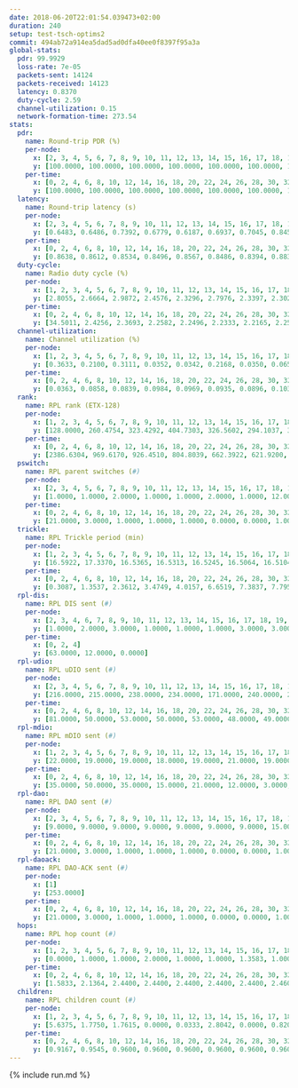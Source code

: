```yaml
---
date: 2018-06-20T22:01:54.039473+02:00
duration: 240
setup: test-tsch-optims2
commit: 494ab72a914ea5dad5ad0dfa40ee0f8397f95a3a
global-stats:
  pdr: 99.9929
  loss-rate: 7e-05
  packets-sent: 14124
  packets-received: 14123
  latency: 0.8370
  duty-cycle: 2.59
  channel-utilization: 0.15
  network-formation-time: 273.54
stats:
  pdr:
    name: Round-trip PDR (%)
    per-node:
      x: [2, 3, 4, 5, 6, 7, 8, 9, 10, 11, 12, 13, 14, 15, 16, 17, 18, 19, 20, 21, 22, 23, 24, 25]
      y: [100.0000, 100.0000, 100.0000, 100.0000, 100.0000, 100.0000, 100.0000, 100.0000, 100.0000, 99.8384, 100.0000, 100.0000, 100.0000, 100.0000, 100.0000, 100.0000, 100.0000, 100.0000, 100.0000, 100.0000, 100.0000, 100.0000, 100.0000, 100.0000]
    per-time:
      x: [0, 2, 4, 6, 8, 10, 12, 14, 16, 18, 20, 22, 24, 26, 28, 30, 32, 34, 36, 38, 40, 42, 44, 46, 48, 50, 52, 54, 56, 58, 60, 62, 64, 66, 68, 70, 72, 74, 76, 78, 80, 82, 84, 86, 88, 90, 92, 94, 96, 98, 100, 102, 104, 106, 108, 110, 112, 114, 116, 118, 120, 122, 124, 126, 128, 130, 132, 134, 136, 138, 140, 142, 144, 146, 148, 150, 152, 154, 156, 158, 160, 162, 164, 166, 168, 170, 172, 174, 176, 178, 180, 182, 184, 186, 188, 190, 192, 194, 196, 198, 200, 202, 204, 206, 208, 210, 212, 214, 216, 218, 220, 222, 224, 226, 228, 230, 232, 234]
      y: [100.0000, 100.0000, 100.0000, 100.0000, 100.0000, 100.0000, 100.0000, 100.0000, 100.0000, 100.0000, 100.0000, 100.0000, 100.0000, 100.0000, 100.0000, 100.0000, 100.0000, 100.0000, 100.0000, 100.0000, 100.0000, 100.0000, 100.0000, 100.0000, 100.0000, 100.0000, 100.0000, 100.0000, 100.0000, 100.0000, 100.0000, 100.0000, 100.0000, 100.0000, 100.0000, 100.0000, 100.0000, 100.0000, 100.0000, 100.0000, 100.0000, 100.0000, 100.0000, 100.0000, 100.0000, 100.0000, 100.0000, 100.0000, 100.0000, 100.0000, 100.0000, 100.0000, 100.0000, 100.0000, 100.0000, 100.0000, 100.0000, 100.0000, 100.0000, 100.0000, 100.0000, 100.0000, 100.0000, 100.0000, 100.0000, 100.0000, 100.0000, 100.0000, 100.0000, 100.0000, 100.0000, 100.0000, 100.0000, 100.0000, 100.0000, 100.0000, 100.0000, 100.0000, 100.0000, 100.0000, 100.0000, 100.0000, 100.0000, 100.0000, 100.0000, 100.0000, 99.1667, 100.0000, 100.0000, 100.0000, 100.0000, 100.0000, 100.0000, 100.0000, 100.0000, 100.0000, 100.0000, 100.0000, 100.0000, 100.0000, 100.0000, 100.0000, 100.0000, 100.0000, 100.0000, 100.0000, 100.0000, 100.0000, 100.0000, 100.0000, 100.0000, 100.0000, 100.0000, 100.0000, 100.0000, 100.0000, 100.0000, 100.0000]
  latency:
    name: Round-trip latency (s)
    per-node:
      x: [2, 3, 4, 5, 6, 7, 8, 9, 10, 11, 12, 13, 14, 15, 16, 17, 18, 19, 20, 21, 22, 23, 24, 25]
      y: [0.6483, 0.6486, 0.7392, 0.6779, 0.6187, 0.6937, 0.7045, 0.8450, 0.8046, 0.8374, 0.7767, 0.7566, 0.9186, 0.7979, 0.8912, 0.8902, 0.9043, 0.9310, 0.9665, 0.9335, 0.9682, 1.0542, 1.0538, 1.0329]
    per-time:
      x: [0, 2, 4, 6, 8, 10, 12, 14, 16, 18, 20, 22, 24, 26, 28, 30, 32, 34, 36, 38, 40, 42, 44, 46, 48, 50, 52, 54, 56, 58, 60, 62, 64, 66, 68, 70, 72, 74, 76, 78, 80, 82, 84, 86, 88, 90, 92, 94, 96, 98, 100, 102, 104, 106, 108, 110, 112, 114, 116, 118, 120, 122, 124, 126, 128, 130, 132, 134, 136, 138, 140, 142, 144, 146, 148, 150, 152, 154, 156, 158, 160, 162, 164, 166, 168, 170, 172, 174, 176, 178, 180, 182, 184, 186, 188, 190, 192, 194, 196, 198, 200, 202, 204, 206, 208, 210, 212, 214, 216, 218, 220, 222, 224, 226, 228, 230, 232, 234]
      y: [0.8638, 0.8612, 0.8534, 0.8496, 0.8567, 0.8486, 0.8394, 0.8832, 0.8669, 0.8623, 0.8626, 0.8573, 0.8671, 0.8713, 0.8762, 0.8387, 0.8738, 0.8550, 0.8564, 0.8552, 0.8685, 0.8576, 0.8618, 0.8361, 0.8526, 0.8467, 0.8267, 0.8497, 0.8494, 0.8311, 0.8321, 0.8377, 0.8333, 0.8559, 0.8251, 0.8567, 0.8424, 0.8293, 0.8460, 0.8665, 0.8315, 0.8253, 0.8153, 0.8250, 0.8372, 0.8271, 0.8615, 0.8946, 0.8525, 0.8432, 0.8306, 0.8208, 0.8086, 0.8310, 0.8088, 0.8492, 0.8340, 0.8036, 0.8225, 0.8137, 0.8666, 0.8329, 0.8256, 0.8387, 0.8435, 0.8099, 0.8691, 0.8281, 0.8180, 0.8399, 0.8368, 0.8153, 0.8438, 0.8118, 0.8274, 0.8111, 0.8270, 0.8200, 0.8287, 0.8260, 0.8063, 0.8461, 0.8382, 0.7860, 0.8401, 0.8014, 0.8275, 0.8190, 0.8276, 0.8131, 0.8125, 0.8554, 0.8552, 0.8351, 0.8277, 0.8507, 0.8356, 0.8394, 0.8406, 0.8498, 0.8344, 0.8317, 0.8235, 0.8260, 0.8145, 0.8255, 0.8066, 0.8248, 0.8427, 0.8254, 0.8345, 0.8116, 0.8582, 0.8221, 0.7912, 0.8298, 0.7794, 0.8059]
  duty-cycle:
    name: Radio duty cycle (%)
    per-node:
      x: [1, 2, 3, 4, 5, 6, 7, 8, 9, 10, 11, 12, 13, 14, 15, 16, 17, 18, 19, 20, 21, 22, 23, 24, 25]
      y: [2.8055, 2.6664, 2.9872, 2.4576, 2.3296, 2.7976, 2.3397, 2.3025, 2.2810, 2.3378, 2.2279, 2.3106, 2.5763, 2.4216, 2.8709, 2.2699, 2.4504, 2.5321, 2.4416, 2.5513, 2.5235, 2.4576, 2.7066, 2.3695, 2.5919]
    per-time:
      x: [0, 2, 4, 6, 8, 10, 12, 14, 16, 18, 20, 22, 24, 26, 28, 30, 32, 34, 36, 38, 40, 42, 44, 46, 48, 50, 52, 54, 56, 58, 60, 62, 64, 66, 68, 70, 72, 74, 76, 78, 80, 82, 84, 86, 88, 90, 92, 94, 96, 98, 100, 102, 104, 106, 108, 110, 112, 114, 116, 118, 120, 122, 124, 126, 128, 130, 132, 134, 136, 138, 140, 142, 144, 146, 148, 150, 152, 154, 156, 158, 160, 162, 164, 166, 168, 170, 172, 174, 176, 178, 180, 182, 184, 186, 188, 190, 192, 194, 196, 198, 200, 202, 204, 206, 208, 210, 212, 214, 216, 218, 220, 222, 224, 226, 228, 230, 232, 234, 236, 238]
      y: [34.5011, 2.4256, 2.3693, 2.2582, 2.2496, 2.2333, 2.2165, 2.2579, 2.2358, 2.2474, 2.2470, 2.2439, 2.2268, 2.2304, 2.2584, 2.2532, 2.2316, 2.2391, 2.2327, 2.2182, 2.2322, 2.2235, 2.2185, 2.2421, 2.2345, 2.2277, 2.2214, 2.2237, 2.2301, 2.2198, 2.2209, 2.2278, 2.2110, 2.2151, 2.2070, 2.2211, 2.1812, 2.2082, 2.2114, 2.2234, 2.2090, 2.2383, 2.2161, 2.2126, 2.2217, 2.1981, 2.2143, 2.8481, 2.7347, 2.9000, 2.5700, 2.2199, 2.1963, 2.1974, 2.1937, 2.2067, 2.2125, 2.2189, 2.2122, 2.2015, 2.1992, 2.1997, 2.2322, 2.2118, 2.2115, 2.1986, 2.2138, 2.1965, 2.2300, 2.2281, 2.1971, 2.2145, 2.1963, 2.2105, 2.2037, 2.2099, 2.2259, 2.2088, 2.2099, 2.2149, 2.2022, 2.2084, 2.2100, 2.2227, 2.2342, 2.1909, 2.2123, 2.2053, 2.2337, 2.2027, 2.2169, 2.2050, 2.2107, 2.8170, 2.6433, 2.5152, 2.8327, 2.2192, 2.2573, 2.2151, 2.2388, 2.2432, 2.2157, 2.2159, 2.2230, 2.2200, 2.2045, 2.2077, 2.1922, 2.2204, 2.2155, 2.1994, 2.2213, 2.2188, 2.2249, 2.2005, 2.2069, 2.2073, 2.1852, 2.1923]
  channel-utilization:
    name: Channel utilization (%)
    per-node:
      x: [1, 2, 3, 4, 5, 6, 7, 8, 9, 10, 11, 12, 13, 14, 15, 16, 17, 18, 19, 20, 21, 22, 23, 24, 25]
      y: [0.3633, 0.2100, 0.3111, 0.0352, 0.0342, 0.2168, 0.0350, 0.0659, 0.0356, 0.0615, 0.0375, 0.0731, 0.1123, 0.0336, 0.3041, 0.0351, 0.0452, 0.0804, 0.0662, 0.0589, 0.0590, 0.0423, 0.0370, 0.0330, 0.0369]
    per-time:
      x: [0, 2, 4, 6, 8, 10, 12, 14, 16, 18, 20, 22, 24, 26, 28, 30, 32, 34, 36, 38, 40, 42, 44, 46, 48, 50, 52, 54, 56, 58, 60, 62, 64, 66, 68, 70, 72, 74, 76, 78, 80, 82, 84, 86, 88, 90, 92, 94, 96, 98, 100, 102, 104, 106, 108, 110, 112, 114, 116, 118, 120, 122, 124, 126, 128, 130, 132, 134, 136, 138, 140, 142, 144, 146, 148, 150, 152, 154, 156, 158, 160, 162, 164, 166, 168, 170, 172, 174, 176, 178, 180, 182, 184, 186, 188, 190, 192, 194, 196, 198, 200, 202, 204, 206, 208, 210, 212, 214, 216, 218, 220, 222, 224, 226, 228, 230, 232, 234, 236, 238]
      y: [0.0363, 0.0858, 0.0839, 0.0984, 0.0969, 0.0935, 0.0896, 0.1032, 0.0925, 0.0994, 0.0977, 0.0988, 0.0943, 0.0955, 0.1023, 0.1011, 0.0944, 0.0974, 0.0959, 0.0926, 0.0968, 0.0921, 0.0915, 0.0977, 0.0958, 0.0928, 0.0923, 0.0935, 0.0953, 0.0913, 0.0917, 0.0939, 0.0890, 0.0905, 0.0868, 0.0939, 0.0816, 0.0896, 0.0900, 0.0939, 0.0908, 0.0989, 0.0892, 0.0895, 0.0935, 0.0847, 0.0910, 0.3338, 0.2466, 0.3157, 0.2062, 0.0907, 0.0859, 0.0863, 0.0841, 0.0892, 0.0895, 0.0928, 0.0902, 0.0871, 0.0863, 0.0870, 0.0960, 0.0891, 0.0901, 0.0861, 0.0911, 0.0848, 0.0966, 0.0939, 0.0858, 0.0925, 0.0859, 0.0900, 0.0886, 0.0891, 0.0949, 0.0880, 0.0883, 0.0905, 0.0869, 0.0875, 0.0895, 0.0927, 0.0957, 0.0840, 0.0890, 0.0847, 0.0981, 0.0862, 0.0920, 0.0888, 0.0898, 0.3198, 0.2061, 0.1506, 0.2441, 0.0902, 0.1029, 0.0922, 0.0972, 0.0986, 0.0897, 0.0915, 0.0930, 0.0937, 0.0880, 0.0887, 0.0842, 0.0932, 0.0931, 0.0884, 0.0937, 0.0928, 0.0961, 0.0885, 0.0898, 0.0902, 0.0815, 0.0832]
  rank:
    name: RPL rank (ETX-128)
    per-node:
      x: [1, 2, 3, 4, 5, 6, 7, 8, 9, 10, 11, 12, 13, 14, 15, 16, 17, 18, 19, 20, 21, 22, 23, 24, 25]
      y: [128.0000, 260.4754, 323.4292, 404.7303, 326.5602, 294.1037, 388.2355, 380.2697, 586.6335, 491.8347, 533.7459, 432.5083, 482.8612, 593.3347, 534.7929, 654.5082, 598.5020, 690.6585, 693.0620, 764.1352, 733.1208, 766.2314, 861.2186, 843.4041, 854.0124]
    per-time:
      x: [0, 2, 4, 6, 8, 10, 12, 14, 16, 18, 20, 22, 24, 26, 28, 30, 32, 34, 36, 38, 40, 42, 44, 46, 48, 50, 52, 54, 56, 58, 60, 62, 64, 66, 68, 70, 72, 74, 76, 78, 80, 82, 84, 86, 88, 90, 92, 94, 96, 98, 100, 102, 104, 106, 108, 110, 112, 114, 116, 118, 120, 122, 124, 126, 128, 130, 132, 134, 136, 138, 140, 142, 144, 146, 148, 150, 152, 154, 156, 158, 160, 162, 164, 166, 168, 170, 172, 174, 176, 178, 180, 182, 184, 186, 188, 190, 192, 194, 196, 198, 200, 202, 204, 206, 208, 210, 212, 214, 216, 218, 220, 222, 224, 226, 228, 230, 232, 234, 236, 238]
      y: [2386.6304, 969.6170, 926.4510, 804.8039, 662.3922, 621.9200, 621.0800, 632.9020, 601.5800, 593.9000, 587.4510, 573.8235, 568.5686, 580.9608, 569.8302, 559.4800, 562.5686, 537.2400, 543.3400, 567.4400, 571.7647, 576.2200, 589.7000, 574.1321, 569.4615, 559.4000, 556.6346, 534.6400, 528.5400, 523.0600, 521.3400, 519.6346, 514.2549, 504.3400, 515.6471, 511.7843, 507.6400, 517.0400, 511.7255, 527.1961, 517.8800, 520.5000, 538.3333, 543.6800, 548.4615, 539.1765, 528.6471, 537.9706, 516.6436, 467.2058, 483.9059, 506.9000, 512.9200, 511.5000, 504.2500, 495.8000, 489.7000, 526.9600, 527.7200, 525.6275, 522.5200, 524.3333, 514.8269, 513.5800, 516.7451, 508.0784, 501.6000, 509.5400, 514.0000, 509.5686, 507.9400, 498.0196, 500.8200, 504.9400, 522.8824, 515.5294, 519.8431, 522.2400, 530.2745, 533.7800, 527.1373, 530.4200, 525.0200, 529.1731, 528.8462, 520.1200, 513.2400, 512.4400, 517.5294, 515.8600, 515.6800, 521.0196, 509.8627, 403.6923, 282.4309, 284.8216, 288.4787, 514.3000, 524.3725, 521.5400, 522.0196, 514.1569, 513.6600, 513.8800, 517.8400, 533.3725, 520.9231, 529.8039, 533.3400, 540.9608, 541.6154, 543.0784, 533.2549, 523.5800, 533.8600, 534.0588, 531.5490, 529.9400, 529.8654, 514.7647]
  pswitch:
    name: RPL parent switches (#)
    per-node:
      x: [2, 3, 4, 5, 6, 7, 8, 9, 10, 11, 12, 13, 14, 15, 16, 17, 18, 19, 20, 21, 22, 23, 24, 25]
      y: [1.0000, 1.0000, 2.0000, 1.0000, 1.0000, 2.0000, 1.0000, 12.0000, 3.0000, 5.0000, 1.0000, 6.0000, 3.0000, 1.0000, 5.0000, 8.0000, 7.0000, 3.0000, 8.0000, 2.0000, 4.0000, 11.0000, 7.0000, 5.0000]
    per-time:
      x: [0, 2, 4, 6, 8, 10, 12, 14, 16, 18, 20, 22, 24, 26, 28, 30, 32, 34, 36, 38, 40, 42, 44, 46, 48, 50, 52, 54, 56, 58, 60, 62, 64, 66, 68, 70, 72, 74, 76, 78, 80, 82, 84, 86, 88, 90, 92, 94, 96, 98, 100, 102, 104, 106, 108, 110, 112, 114, 116, 118, 120, 122, 124, 126, 128, 130, 132, 134, 136, 138, 140, 142, 144, 146, 148, 150, 152, 154, 156, 158, 160, 162, 164, 166, 168, 170, 172, 174, 176, 178, 180, 182, 184, 186, 188, 190, 192, 194, 196, 198, 200, 202, 204, 206, 208, 210, 212, 214, 216, 218, 220, 222, 224, 226, 228, 230, 232, 234, 236, 238]
      y: [21.0000, 3.0000, 1.0000, 1.0000, 1.0000, 0.0000, 0.0000, 1.0000, 0.0000, 0.0000, 1.0000, 1.0000, 1.0000, 1.0000, 3.0000, 0.0000, 1.0000, 0.0000, 0.0000, 0.0000, 1.0000, 0.0000, 0.0000, 3.0000, 2.0000, 0.0000, 2.0000, 0.0000, 0.0000, 0.0000, 0.0000, 2.0000, 1.0000, 0.0000, 1.0000, 1.0000, 0.0000, 0.0000, 1.0000, 1.0000, 0.0000, 2.0000, 1.0000, 0.0000, 2.0000, 1.0000, 1.0000, 1.0000, 2.0000, 0.0000, 0.0000, 0.0000, 0.0000, 0.0000, 2.0000, 0.0000, 0.0000, 0.0000, 0.0000, 1.0000, 0.0000, 1.0000, 2.0000, 0.0000, 1.0000, 1.0000, 0.0000, 0.0000, 0.0000, 1.0000, 0.0000, 1.0000, 0.0000, 0.0000, 1.0000, 1.0000, 1.0000, 0.0000, 1.0000, 0.0000, 1.0000, 0.0000, 0.0000, 2.0000, 2.0000, 0.0000, 0.0000, 0.0000, 1.0000, 0.0000, 0.0000, 1.0000, 1.0000, 0.0000, 0.0000, 0.0000, 0.0000, 0.0000, 1.0000, 0.0000, 1.0000, 1.0000, 0.0000, 0.0000, 0.0000, 1.0000, 2.0000, 1.0000, 0.0000, 1.0000, 2.0000, 1.0000, 1.0000, 0.0000, 0.0000, 1.0000, 1.0000, 0.0000, 2.0000, 1.0000]
  trickle:
    name: RPL Trickle period (min)
    per-node:
      x: [1, 2, 3, 4, 5, 6, 7, 8, 9, 10, 11, 12, 13, 14, 15, 16, 17, 18, 19, 20, 21, 22, 23, 24, 25]
      y: [16.5922, 17.3370, 16.5365, 16.5313, 16.5245, 16.5064, 16.5104, 16.4690, 16.1142, 16.4731, 16.5519, 16.5365, 16.5478, 16.5352, 17.3401, 16.5429, 16.5543, 16.0488, 16.3975, 16.4097, 16.2577, 16.2678, 16.3331, 16.4453, 16.3375]
    per-time:
      x: [0, 2, 4, 6, 8, 10, 12, 14, 16, 18, 20, 22, 24, 26, 28, 30, 32, 34, 36, 38, 40, 42, 44, 46, 48, 50, 52, 54, 56, 58, 60, 62, 64, 66, 68, 70, 72, 74, 76, 78, 80, 82, 84, 86, 88, 90, 92, 94, 96, 98, 100, 102, 104, 106, 108, 110, 112, 114, 116, 118, 120, 122, 124, 126, 128, 130, 132, 134, 136, 138, 140, 142, 144, 146, 148, 150, 152, 154, 156, 158, 160, 162, 164, 166, 168, 170, 172, 174, 176, 178, 180, 182, 184, 186, 188, 190, 192, 194, 196, 198, 200, 202, 204, 206, 208, 210, 212, 214, 216, 218, 220, 222, 224, 226, 228, 230, 232, 234, 236, 238]
      y: [0.3087, 1.3537, 2.3612, 3.4749, 4.0157, 6.6519, 7.3837, 7.7958, 8.4760, 12.4081, 14.7349, 15.0776, 16.6196, 17.3049, 17.4763, 17.4763, 17.4763, 17.4763, 17.4763, 17.4763, 17.4763, 17.4763, 17.4763, 17.4763, 17.4763, 17.4763, 17.4763, 17.4763, 17.4763, 17.4763, 17.4763, 17.4763, 17.4763, 17.4763, 17.4763, 17.4763, 17.4763, 17.4763, 17.4763, 17.4763, 17.4763, 17.4763, 17.4763, 17.4763, 17.4763, 17.4763, 17.4763, 17.4763, 17.4763, 17.4763, 17.4763, 17.4763, 17.4763, 17.4763, 17.4763, 17.4763, 17.4763, 17.4763, 17.4763, 17.4763, 17.4763, 17.4763, 17.4763, 17.4763, 17.4763, 17.4763, 17.4763, 17.4763, 17.4763, 17.4763, 17.4763, 17.4763, 17.4763, 17.4763, 17.4763, 17.4763, 17.4763, 17.4763, 17.4763, 17.4763, 17.4763, 17.4763, 17.4763, 17.4763, 17.4763, 17.4763, 17.4763, 17.4763, 17.4763, 17.4763, 17.4763, 17.4763, 17.4763, 17.4763, 17.4763, 17.4763, 17.4763, 17.4763, 17.4763, 17.4763, 17.4763, 17.4763, 17.4763, 17.4763, 17.4763, 17.4763, 17.4763, 17.4763, 17.4763, 17.4763, 17.4763, 17.4763, 17.4763, 17.4763, 17.4763, 17.4763, 17.4763, 17.4763, 17.4763, 17.4763]
  rpl-dis:
    name: RPL DIS sent (#)
    per-node:
      x: [2, 3, 4, 6, 7, 8, 9, 10, 11, 12, 13, 14, 15, 16, 17, 18, 19, 20, 21, 22, 23, 24, 25]
      y: [1.0000, 2.0000, 3.0000, 1.0000, 1.0000, 1.0000, 3.0000, 3.0000, 3.0000, 2.0000, 2.0000, 3.0000, 3.0000, 3.0000, 3.0000, 3.0000, 2.0000, 6.0000, 4.0000, 4.0000, 10.0000, 4.0000, 8.0000]
    per-time:
      x: [0, 2, 4]
      y: [63.0000, 12.0000, 0.0000]
  rpl-udio:
    name: RPL uDIO sent (#)
    per-node:
      x: [2, 3, 4, 5, 6, 7, 8, 9, 10, 11, 12, 13, 14, 15, 16, 17, 18, 19, 20, 21, 22, 23, 24, 25]
      y: [216.0000, 215.0000, 238.0000, 234.0000, 171.0000, 240.0000, 239.0000, 232.0000, 207.0000, 235.0000, 225.0000, 208.0000, 232.0000, 179.0000, 234.0000, 214.0000, 187.0000, 240.0000, 220.0000, 226.0000, 235.0000, 213.0000, 202.0000, 197.0000]
    per-time:
      x: [0, 2, 4, 6, 8, 10, 12, 14, 16, 18, 20, 22, 24, 26, 28, 30, 32, 34, 36, 38, 40, 42, 44, 46, 48, 50, 52, 54, 56, 58, 60, 62, 64, 66, 68, 70, 72, 74, 76, 78, 80, 82, 84, 86, 88, 90, 92, 94, 96, 98, 100, 102, 104, 106, 108, 110, 112, 114, 116, 118, 120, 122, 124, 126, 128, 130, 132, 134, 136, 138, 140, 142, 144, 146, 148, 150, 152, 154, 156, 158, 160, 162, 164, 166, 168, 170, 172, 174, 176, 178, 180, 182, 184, 186, 188, 190, 192, 194, 196, 198, 200, 202, 204, 206, 208, 210, 212, 214, 216, 218, 220, 222, 224, 226, 228, 230, 232, 234, 236, 238, 240]
      y: [81.0000, 50.0000, 53.0000, 50.0000, 53.0000, 48.0000, 49.0000, 48.0000, 48.0000, 48.0000, 48.0000, 44.0000, 43.0000, 48.0000, 47.0000, 45.0000, 51.0000, 45.0000, 46.0000, 41.0000, 45.0000, 37.0000, 48.0000, 47.0000, 46.0000, 43.0000, 40.0000, 40.0000, 42.0000, 43.0000, 42.0000, 50.0000, 43.0000, 38.0000, 41.0000, 38.0000, 35.0000, 45.0000, 50.0000, 50.0000, 44.0000, 42.0000, 34.0000, 36.0000, 43.0000, 51.0000, 47.0000, 60.0000, 43.0000, 34.0000, 37.0000, 43.0000, 47.0000, 48.0000, 50.0000, 46.0000, 49.0000, 36.0000, 38.0000, 38.0000, 46.0000, 42.0000, 53.0000, 43.0000, 41.0000, 30.0000, 31.0000, 44.0000, 42.0000, 49.0000, 50.0000, 45.0000, 32.0000, 34.0000, 31.0000, 54.0000, 49.0000, 45.0000, 49.0000, 38.0000, 34.0000, 34.0000, 45.0000, 47.0000, 47.0000, 48.0000, 42.0000, 42.0000, 32.0000, 35.0000, 43.0000, 45.0000, 52.0000, 46.0000, 48.0000, 35.0000, 34.0000, 39.0000, 53.0000, 50.0000, 52.0000, 36.0000, 32.0000, 38.0000, 37.0000, 51.0000, 47.0000, 53.0000, 43.0000, 41.0000, 33.0000, 41.0000, 46.0000, 41.0000, 45.0000, 45.0000, 38.0000, 38.0000, 38.0000, 30.0000, 0.0000]
  rpl-mdio:
    name: RPL mDIO sent (#)
    per-node:
      x: [1, 2, 3, 4, 5, 6, 7, 8, 9, 10, 11, 12, 13, 14, 15, 16, 17, 18, 19, 20, 21, 22, 23, 24, 25]
      y: [22.0000, 19.0000, 19.0000, 18.0000, 19.0000, 21.0000, 19.0000, 18.0000, 23.0000, 20.0000, 19.0000, 19.0000, 20.0000, 18.0000, 19.0000, 19.0000, 19.0000, 25.0000, 22.0000, 21.0000, 24.0000, 24.0000, 21.0000, 20.0000, 21.0000]
    per-time:
      x: [0, 2, 4, 6, 8, 10, 12, 14, 16, 18, 20, 22, 24, 26, 28, 30, 32, 34, 36, 38, 40, 42, 44, 46, 48, 50, 52, 54, 56, 58, 60, 62, 64, 66, 68, 70, 72, 74, 76, 78, 80, 82, 84, 86, 88, 90, 92, 94, 96, 98, 100, 102, 104, 106, 108, 110, 112, 114, 116, 118, 120, 122, 124, 126, 128, 130, 132, 134, 136, 138, 140, 142, 144, 146, 148, 150, 152, 154, 156, 158, 160, 162, 164, 166, 168, 170, 172, 174, 176, 178, 180, 182, 184, 186, 188, 190, 192, 194, 196, 198, 200, 202, 204, 206, 208, 210, 212, 214, 216, 218, 220, 222, 224, 226, 228, 230, 232, 234, 236, 238, 240]
      y: [35.0000, 50.0000, 35.0000, 15.0000, 21.0000, 12.0000, 3.0000, 14.0000, 7.0000, 4.0000, 1.0000, 3.0000, 2.0000, 0.0000, 5.0000, 5.0000, 5.0000, 5.0000, 1.0000, 2.0000, 0.0000, 2.0000, 2.0000, 2.0000, 4.0000, 9.0000, 4.0000, 2.0000, 0.0000, 1.0000, 1.0000, 1.0000, 4.0000, 5.0000, 6.0000, 2.0000, 2.0000, 4.0000, 1.0000, 1.0000, 1.0000, 2.0000, 9.0000, 7.0000, 2.0000, 3.0000, 0.0000, 1.0000, 2.0000, 5.0000, 2.0000, 5.0000, 5.0000, 1.0000, 2.0000, 2.0000, 0.0000, 3.0000, 3.0000, 4.0000, 8.0000, 2.0000, 1.0000, 2.0000, 2.0000, 2.0000, 3.0000, 5.0000, 3.0000, 4.0000, 5.0000, 2.0000, 1.0000, 1.0000, 1.0000, 2.0000, 5.0000, 5.0000, 5.0000, 4.0000, 1.0000, 1.0000, 1.0000, 3.0000, 5.0000, 1.0000, 5.0000, 4.0000, 5.0000, 2.0000, 0.0000, 0.0000, 3.0000, 8.0000, 0.0000, 5.0000, 5.0000, 1.0000, 0.0000, 2.0000, 2.0000, 4.0000, 6.0000, 3.0000, 3.0000, 3.0000, 2.0000, 1.0000, 3.0000, 0.0000, 3.0000, 2.0000, 3.0000, 10.0000, 2.0000, 2.0000, 1.0000, 2.0000, 2.0000, 3.0000, 0.0000]
  rpl-dao:
    name: RPL DAO sent (#)
    per-node:
      x: [2, 3, 4, 5, 6, 7, 8, 9, 10, 11, 12, 13, 14, 15, 16, 17, 18, 19, 20, 21, 22, 23, 24, 25]
      y: [9.0000, 9.0000, 9.0000, 9.0000, 9.0000, 9.0000, 9.0000, 15.0000, 11.0000, 10.0000, 9.0000, 11.0000, 10.0000, 10.0000, 11.0000, 12.0000, 13.0000, 10.0000, 12.0000, 9.0000, 10.0000, 14.0000, 13.0000, 10.0000]
    per-time:
      x: [0, 2, 4, 6, 8, 10, 12, 14, 16, 18, 20, 22, 24, 26, 28, 30, 32, 34, 36, 38, 40, 42, 44, 46, 48, 50, 52, 54, 56, 58, 60, 62, 64, 66, 68, 70, 72, 74, 76, 78, 80, 82, 84, 86, 88, 90, 92, 94, 96, 98, 100, 102, 104, 106, 108, 110, 112, 114, 116, 118, 120, 122, 124, 126, 128, 130, 132, 134, 136, 138, 140, 142, 144, 146, 148, 150, 152, 154, 156, 158, 160, 162, 164, 166, 168, 170, 172, 174, 176, 178, 180, 182, 184, 186, 188, 190, 192, 194, 196, 198, 200, 202, 204, 206, 208, 210, 212, 214, 216, 218, 220, 222, 224, 226, 228, 230, 232, 234, 236, 238]
      y: [21.0000, 3.0000, 1.0000, 1.0000, 1.0000, 0.0000, 0.0000, 1.0000, 0.0000, 0.0000, 1.0000, 1.0000, 1.0000, 1.0000, 15.0000, 2.0000, 2.0000, 1.0000, 1.0000, 0.0000, 1.0000, 0.0000, 0.0000, 3.0000, 2.0000, 1.0000, 2.0000, 2.0000, 7.0000, 6.0000, 0.0000, 3.0000, 1.0000, 0.0000, 1.0000, 1.0000, 0.0000, 1.0000, 2.0000, 2.0000, 0.0000, 5.0000, 4.0000, 7.0000, 1.0000, 3.0000, 3.0000, 2.0000, 2.0000, 0.0000, 0.0000, 1.0000, 0.0000, 1.0000, 2.0000, 2.0000, 4.0000, 6.0000, 1.0000, 2.0000, 2.0000, 4.0000, 3.0000, 0.0000, 1.0000, 1.0000, 1.0000, 0.0000, 1.0000, 2.0000, 1.0000, 8.0000, 1.0000, 1.0000, 3.0000, 3.0000, 4.0000, 0.0000, 1.0000, 0.0000, 1.0000, 0.0000, 1.0000, 4.0000, 3.0000, 5.0000, 2.0000, 1.0000, 2.0000, 3.0000, 2.0000, 2.0000, 1.0000, 1.0000, 0.0000, 1.0000, 0.0000, 3.0000, 4.0000, 1.0000, 6.0000, 2.0000, 1.0000, 3.0000, 2.0000, 2.0000, 3.0000, 2.0000, 0.0000, 2.0000, 2.0000, 1.0000, 3.0000, 1.0000, 5.0000, 2.0000, 2.0000, 1.0000, 4.0000, 1.0000]
  rpl-daoack:
    name: RPL DAO-ACK sent (#)
    per-node:
      x: [1]
      y: [253.0000]
    per-time:
      x: [0, 2, 4, 6, 8, 10, 12, 14, 16, 18, 20, 22, 24, 26, 28, 30, 32, 34, 36, 38, 40, 42, 44, 46, 48, 50, 52, 54, 56, 58, 60, 62, 64, 66, 68, 70, 72, 74, 76, 78, 80, 82, 84, 86, 88, 90, 92, 94, 96, 98, 100, 102, 104, 106, 108, 110, 112, 114, 116, 118, 120, 122, 124, 126, 128, 130, 132, 134, 136, 138, 140, 142, 144, 146, 148, 150, 152, 154, 156, 158, 160, 162, 164, 166, 168, 170, 172, 174, 176, 178, 180, 182, 184, 186, 188, 190, 192, 194, 196, 198, 200, 202, 204, 206, 208, 210, 212, 214, 216, 218, 220, 222, 224, 226, 228, 230, 232, 234, 236, 238]
      y: [21.0000, 3.0000, 1.0000, 1.0000, 1.0000, 0.0000, 0.0000, 1.0000, 0.0000, 0.0000, 1.0000, 1.0000, 1.0000, 1.0000, 15.0000, 2.0000, 2.0000, 1.0000, 1.0000, 0.0000, 1.0000, 0.0000, 0.0000, 3.0000, 2.0000, 1.0000, 2.0000, 2.0000, 7.0000, 6.0000, 0.0000, 3.0000, 1.0000, 0.0000, 1.0000, 1.0000, 0.0000, 1.0000, 2.0000, 2.0000, 0.0000, 5.0000, 4.0000, 7.0000, 1.0000, 3.0000, 3.0000, 2.0000, 2.0000, 0.0000, 0.0000, 1.0000, 0.0000, 1.0000, 2.0000, 2.0000, 4.0000, 6.0000, 1.0000, 2.0000, 2.0000, 4.0000, 3.0000, 0.0000, 1.0000, 1.0000, 1.0000, 0.0000, 1.0000, 2.0000, 1.0000, 8.0000, 1.0000, 1.0000, 3.0000, 3.0000, 4.0000, 0.0000, 1.0000, 0.0000, 1.0000, 0.0000, 1.0000, 4.0000, 3.0000, 5.0000, 2.0000, 1.0000, 2.0000, 3.0000, 2.0000, 2.0000, 1.0000, 1.0000, 0.0000, 1.0000, 0.0000, 3.0000, 4.0000, 1.0000, 6.0000, 2.0000, 1.0000, 3.0000, 2.0000, 2.0000, 3.0000, 2.0000, 0.0000, 2.0000, 2.0000, 1.0000, 3.0000, 1.0000, 5.0000, 2.0000, 2.0000, 1.0000, 4.0000, 1.0000]
  hops:
    name: RPL hop count (#)
    per-node:
      x: [1, 2, 3, 4, 5, 6, 7, 8, 9, 10, 11, 12, 13, 14, 15, 16, 17, 18, 19, 20, 21, 22, 23, 24, 25]
      y: [0.0000, 1.0000, 1.0000, 2.0000, 1.0000, 1.0000, 1.3583, 1.0000, 2.2929, 2.0000, 2.0000, 2.0000, 2.0000, 3.0000, 2.0000, 3.0000, 2.8452, 3.1213, 3.0000, 3.4831, 3.2143, 3.1849, 4.2034, 4.0504, 4.2712]
    per-time:
      x: [0, 2, 4, 6, 8, 10, 12, 14, 16, 18, 20, 22, 24, 26, 28, 30, 32, 34, 36, 38, 40, 42, 44, 46, 48, 50, 52, 54, 56, 58, 60, 62, 64, 66, 68, 70, 72, 74, 76, 78, 80, 82, 84, 86, 88, 90, 92, 94, 96, 98, 100, 102, 104, 106, 108, 110, 112, 114, 116, 118, 120, 122, 124, 126, 128, 130, 132, 134, 136, 138, 140, 142, 144, 146, 148, 150, 152, 154, 156, 158, 160, 162, 164, 166, 168, 170, 172, 174, 176, 178, 180, 182, 184, 186, 188, 190, 192, 194, 196, 198, 200, 202, 204, 206, 208, 210, 212, 214, 216, 218, 220, 222, 224, 226, 228, 230, 232, 234, 236, 238]
      y: [1.5833, 2.1364, 2.4400, 2.4400, 2.4400, 2.4400, 2.4400, 2.4600, 2.4800, 2.4800, 2.4800, 2.4800, 2.4800, 2.4600, 2.4000, 2.4000, 2.4000, 2.4000, 2.4000, 2.4000, 2.4000, 2.4000, 2.4000, 2.3600, 2.3600, 2.3600, 2.3400, 2.3200, 2.3200, 2.3200, 2.3200, 2.3000, 2.2800, 2.2800, 2.2800, 2.2800, 2.2800, 2.2800, 2.2800, 2.2800, 2.2800, 2.2600, 2.2400, 2.2400, 2.2400, 2.2400, 2.2600, 2.2800, 2.3000, 2.3200, 2.3200, 2.3200, 2.3200, 2.3200, 2.2800, 2.2800, 2.2800, 2.2800, 2.2800, 2.2400, 2.2400, 2.2400, 2.4000, 2.4000, 2.3600, 2.3200, 2.3200, 2.3200, 2.3200, 2.2800, 2.2800, 2.2600, 2.2400, 2.2400, 2.2400, 2.2400, 2.2400, 2.2800, 2.2800, 2.2800, 2.2800, 2.2800, 2.2800, 2.2800, 2.3000, 2.3200, 2.3200, 2.3200, 2.3200, 2.3200, 2.3200, 2.3200, 2.3000, 2.2800, 2.2800, 2.2800, 2.2800, 2.2800, 2.3600, 2.3600, 2.3600, 2.3600, 2.3600, 2.3600, 2.3600, 2.3200, 2.2600, 2.2400, 2.2400, 2.2400, 2.2800, 2.3200, 2.3200, 2.3200, 2.3200, 2.2800, 2.2800, 2.2800, 2.2800, 2.2800]
  children:
    name: RPL children count (#)
    per-node:
      x: [1, 2, 3, 4, 5, 6, 7, 8, 9, 10, 11, 12, 13, 14, 15, 16, 17, 18, 19, 20, 21, 22, 23, 24, 25]
      y: [5.6375, 1.7750, 1.7615, 0.0000, 0.0333, 2.8042, 0.0000, 0.8208, 0.0000, 0.8536, 0.0000, 0.9038, 1.4561, 0.0000, 3.7731, 0.0000, 0.2720, 1.5774, 0.5397, 0.7500, 0.7815, 0.1975, 0.0000, 0.0126, 0.0000]
    per-time:
      x: [0, 2, 4, 6, 8, 10, 12, 14, 16, 18, 20, 22, 24, 26, 28, 30, 32, 34, 36, 38, 40, 42, 44, 46, 48, 50, 52, 54, 56, 58, 60, 62, 64, 66, 68, 70, 72, 74, 76, 78, 80, 82, 84, 86, 88, 90, 92, 94, 96, 98, 100, 102, 104, 106, 108, 110, 112, 114, 116, 118, 120, 122, 124, 126, 128, 130, 132, 134, 136, 138, 140, 142, 144, 146, 148, 150, 152, 154, 156, 158, 160, 162, 164, 166, 168, 170, 172, 174, 176, 178, 180, 182, 184, 186, 188, 190, 192, 194, 196, 198, 200, 202, 204, 206, 208, 210, 212, 214, 216, 218, 220, 222, 224, 226, 228, 230, 232, 234, 236, 238]
      y: [0.9167, 0.9545, 0.9600, 0.9600, 0.9600, 0.9600, 0.9600, 0.9600, 0.9600, 0.9600, 0.9600, 0.9600, 0.9600, 0.9600, 0.9600, 0.9600, 0.9600, 0.9600, 0.9600, 0.9600, 0.9600, 0.9600, 0.9600, 0.9600, 0.9600, 0.9600, 0.9600, 0.9600, 0.9600, 0.9600, 0.9600, 0.9600, 0.9600, 0.9600, 0.9600, 0.9600, 0.9600, 0.9600, 0.9600, 0.9600, 0.9600, 0.9600, 0.9600, 0.9600, 0.9600, 0.9600, 0.9600, 0.9600, 0.9600, 0.9600, 0.9600, 0.9600, 0.9600, 0.9600, 0.9600, 0.9600, 0.9600, 0.9600, 0.9600, 0.9600, 0.9600, 0.9600, 0.9600, 0.9600, 0.9600, 0.9600, 0.9600, 0.9600, 0.9600, 0.9600, 0.9600, 0.9600, 0.9600, 0.9600, 0.9600, 0.9600, 0.9600, 0.9600, 0.9600, 0.9600, 0.9600, 0.9600, 0.9600, 0.9600, 0.9600, 0.9600, 0.9600, 0.9600, 0.9600, 0.9600, 0.9600, 0.9600, 0.9600, 0.9600, 0.9600, 0.9600, 0.9600, 0.9600, 0.9600, 0.9600, 0.9600, 0.9600, 0.9600, 0.9600, 0.9600, 0.9600, 0.9600, 0.9600, 0.9600, 0.9600, 0.9600, 0.9600, 0.9600, 0.9600, 0.9600, 0.9600, 0.9600, 0.9600, 0.9600, 0.9600]
---
```


{% include run.md %}
